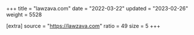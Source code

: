 +++
title = "lawzava.com"
date = "2022-03-22"
updated = "2023-02-26"
weight = 5528

[extra]
source = "https://lawzava.com"
ratio = 49
size = 5
+++

